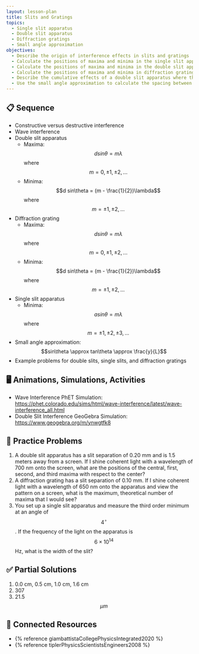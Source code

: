 ```yaml
---
layout: lesson-plan
title: Slits and Gratings
topics:
  - Single slit apparatus
  - Double slit apparatus
  - Diffraction gratings
  - Small angle approximation
objectives:
  - Describe the origin of interference effects in slits and gratings
  - Calculate the positions of maxima and minima in the single slit apparatus
  - Calculate the positions of maxima and minima in the double slit apparatus
  - Calculate the positions of maxima and minima in diffraction gratings
  - Describe the cumulative effects of a double slit apparatus where the slits are given non-zero width.
  - Use the small angle approximation to calculate the spacing between maxima or minima, wherever appropriate
---
```


## 📋 Sequence

* Constructive versus destructive interference
* Wave interference
* Double slit apparatus
  * Maxima: $$d sin\theta = m\lambda$$ where $$m = 0, \pm 1, \pm 2, ...$$
  * Minima: $$d sin\theta = (m - \frac{1}{2})\lambda$$ where $$m = \pm 1, \pm 2, ...$$
* Diffraction grating
  * Maxima: $$d sin\theta = m\lambda$$ where $$m = 0, \pm 1, \pm 2, ...$$
  * Minima: $$d sin\theta = (m - \frac{1}{2})\lambda$$ where $$m = \pm 1, \pm 2, ...$$
* Single slit apparatus
  * Minima: $$a sin\theta = m \lambda$$ where $$m = \pm 1, \pm 2, \pm 3, ...$$
* Small angle approximation: $$sin\theta \approx tan\theta \approx \frac{y}{L}$$
* Example problems for double slits, single slits, and diffraction gratings

## 🖥️ Animations, Simulations, Activities

* Wave Interference PhET Simulation: <https://phet.colorado.edu/sims/html/wave-interference/latest/wave-interference_all.html>
* Double Slit Interference GeoGebra Simulation: <https://www.geogebra.org/m/ynwgtfk8>

## 📝 Practice Problems

1. A double slit apparatus has a slit separation of 0.20 mm and is 1.5 meters away from a screen. If I shine coherent light with a wavelength of 700 nm onto the screen, what are the positions of the central, first, second, and third maxima with respect to the center?
2. A diffraction grating has a slit separation of 0.10 mm. If I shine coherent light with a wavelength of 650 nm onto the apparatus and view the pattern on a screen, what is the maximum, theoretical number of maxima that I would see?
3. You set up a single slit apparatus and measure the third order minimum at an angle of $$4^\circ$$. If the frequency of the light on the apparatus is $$6 \times 10^{14}$$ Hz, what is the width of the slit?

## ✅ Partial Solutions

1. 0.0 cm, 0.5 cm, 1.0 cm, 1.6 cm
2. 307
3. 21.5 $$\mu m$$

## 📘 Connected Resources

* {% reference giambattistaCollegePhysicsIntegrated2020 %}
* {% reference tiplerPhysicsScientistsEngineers2008 %}
